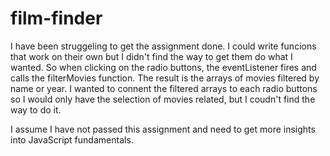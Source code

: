 # film-finder

I have been struggeling to get the assignment done. I could write funcions that work on their own but I didn't find the way to get them do what I wanted. 
So when clicking on the radio buttons, the eventListener fires and calls the filterMovies function. The result is the arrays of movies filtered by name or year. I wanted to connent the filtered arrays to each radio buttons so I would only have the selection of movies related, but I coudn't find the way to do it. 

I assume I have not passed this assignment and need to get more insights into JavaScript fundamentals. 
